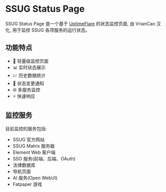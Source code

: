 # SSUG Status Page

SSUG Status Page 是一个基于 [UptimeFlare](https://github.com/lyc8503/UptimeFlare) 的状态监控页面, 由 VrianCao 汉化, 用于监控 SSUG 各项服务的运行状态。

## 功能特点

- 🚀 轻量级监控页面
- 📊 实时状态展示
- 📈 历史数据统计
- 🔔 状态变更通知
- 🌐 多服务监控
- ⚡ 快速响应

## 监控服务

目前监控的服务包括:

- SSUG 官方网站
- SSUG Matrix 服务器
- Element Web 客户端
- SSO 服务(前端、后端、OAuth)
- 法律数据库
- 导航页面
- AI 服务(Open WebUI)
- Fatpaper 游戏

